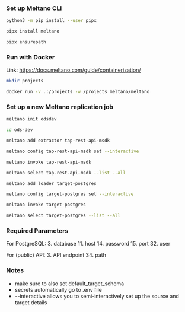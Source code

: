### Set up Meltano CLI
```sh
python3 -m pip install --user pipx

pipx install meltano

pipx ensurepath
```

### Run with Docker
Link: https://docs.meltano.com/guide/containerization/
```sh
mkdir projects

docker run -v .:/projects -w /projects meltano/meltano
```

### Set up a new Meltano replication job
```sh
meltano init odsdev

cd ods-dev

meltano add extractor tap-rest-api-msdk

meltano config tap-rest-api-msdk set --interactive

meltano invoke tap-rest-api-msdk

meltano select tap-rest-api-msdk --list --all

meltano add loader target-postgres

meltano config target-postgres set --interactive

meltano invoke target-postgres

meltano select target-postgres --list --all
```
### Required Parameters

For PostgreSQL:
3. database
11. host
14. password
15. port
32. user

For (public) API:
3. API endpoint
34. path

### Notes
- make sure to also set default_target_schema
- secrets automatically go to .env file
- --interactive allows you to semi-interactively set up the source and target details